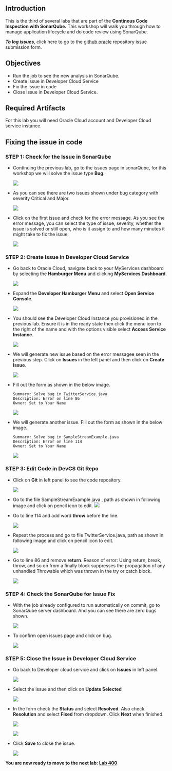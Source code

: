 

## Introduction

This is the third of several labs that are part of the **Continous Code Inspection with SonarQube.** This workshop will walk you through how to manage application lifecycle and do code review using SonarQube.

**_To log issues_**, click here to go to the [github oracle](https://github.com/oracle/learning-library/issues/new) repository issue submission form.

## Objectives

- Run the job to see the new analysis in SonarQube.
- Create issue in Developer Cloud Service
- Fix the issue in code
- Close issue in Developer Cloud Service.

## Required Artifacts

For this lab you will need Oracle Cloud account and Developer Cloud service instance.

## Fixing the issue in code

### **STEP 1**: Check for the Issue in SonarQube

- Continuing the previous lab, go to the issues page in sonarQube, for this workshop we will solve the issue type **Bug**.

    ![](images/300/1.png)

- As you can see there are two issues shown under bug category with severity Critical and Major.

    ![](images/300/2.png)

- Click on the first issue and check for the error message. As you see the error message, you can select the type of issue, severity, whether the issue is solved or still open, who is it assign to and how many minutes it might take to fix the issue.

    ![](images/300/3.png)

### **STEP 2**: Create issue in Developer Cloud Service

- Go back to Oracle Cloud, navigate back to your MyServices dashboard by selecting the **Hamburger Menu** and clicking **MyServices Dashboard**.

    ![](images/050/4.png)

- Expand the **Developer Hamburger Menu** and select **Open Service Console**.

    ![](images/100/LabGuide100-502d58d4.png)

- You should see the Developer Cloud Instance you provisioned in the previous lab. Ensure it is in the ready state then click the menu icon to the right of the name and with the options visible select **Access Service Instance**.

    ![](images/100/5.png)

- We will generate new issue based on the error messagee seen in the previous step. Click on **Issues** in the left panel and then click on **Create Issue**.

    ![](images/300/4.png)

- Fill out the form as shown in the below image.
    ```
    Summary: Solve bug in TwitterService.java
    Description: Error on line 86
    Owner: Set to Your Name
    ```

    ![](images/300/LabGuide300-adf2be32.png)

- We will generate another issue. Fill out the form as shown in the below image.
    ```
    Summary: Solve bug in SampleStreamExample.java
    Description: Error on line 114
    Owner: Set to Your Name
    ```

    ![](images/300/Lab300_bug.png)

### **STEP 3**: Edit Code in DevCS Git Repo

- Click on **Git** in left panel to see the code repository.

    ![](images/300/6.png)

- Go to the file SampleStreamExample.java , path as shown in following image and  click on pencil icon to edit.
    ![](images/300/7.png)

- Go to line 114 and add word **throw** before the line.

    ![](images/300/8.png)

- Repeat the process and go to file TwitterService.java, path as shown in following image and click on pencil icon to edit.

    ![](images/300/9.png)

- Go to line 86 and remove **return**.
Reason of error: Using return, break, throw, and so on from a finally block suppresses the propagation of any unhandled Throwable which was thrown in the try or catch block.

    ![](images/300/10.png)

### **STEP 4**: Check the SonarQube for Issue Fix

- With the job already configured to run automatically on commit, go to SonarQube server dashboard. And you can see there are zero bugs shown.

    ![](images/300/11.png)

- To confirm open issues page and click on bug.

    ![](images/300/12.png)

### **STEP 5**: Close the Issue in Developer Cloud Service

- Go back to Developer cloud service and click on **Issues** in left panel.

    ![](images/300/13-1.png)

- Select the issue and then click on **Update Selected**

    ![](images/300/13.png)

- In the form check the **Status** and select **Resolved**. Also check **Resolution** and select **Fixed** from dropdown. Click **Next** when finished.

    ![](images/300/14.png)

    ![](images/300/15.png)

- Click **Save** to close the issue.

    ![](images/300/LabGuide300-3814f43a.png)

 **You are now ready to move to the next lab: [Lab 400](LabGuide400.md)**

